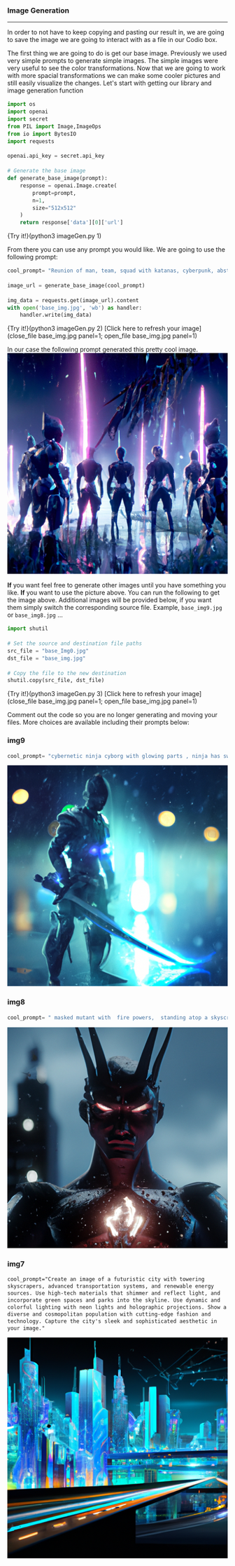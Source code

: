 
### Image Generation
---
In order to not have to keep copying and pasting our result in, we are going to save the image we are going to interact with as a file in our Codio box. 

The first thing we are going to do is get our base image. Previously we used very simple prompts to generate simple images. The simple images were very useful to see the color transformations. Now that we are going to work with more spacial transformations we can make some cooler pictures and still easily visualize the changes. Let's start with getting our library and image generation function

```python
import os
import openai
import secret
from PIL import Image,ImageOps
from io import BytesIO
import requests

openai.api_key = secret.api_key

# Generate the base image
def generate_base_image(prompt):
    response = openai.Image.create(
        prompt=prompt,
        n=1,
        size="512x512"
    )
    return response['data'][0]['url']
```
{Try it!}(python3 imageGen.py 1)

From there you can use any prompt you would like. We are going to use the following prompt:
```python
cool_prompt= "Reunion of man, team, squad with katanas, cyberpunk, abstract, full hd render + 3d octane render +4k UHD + immense detail + dramatic lighting + well lit + black, purple, blue, pink, cerulean, teal, metallic colours, + fine details + octane render + 8k"

image_url = generate_base_image(cool_prompt)

img_data = requests.get(image_url).content
with open('base_img.jpg', 'wb') as handler:
    handler.write(img_data)
```
{Try it!}(python3 imageGen.py 2)
[Click here to refresh your image](close_file base_img.jpg panel=1; open_file base_img.jpg panel=1) 


In our case the following prompt generated this pretty cool image. 
![base_Img](base_Img0.jpg)

**If** you want feel free to generate other images until you have something you like. **If** you want to use the picture above. You can run the following to get the image above. Additional images will be provided below, if you want them simply switch the corresponding source file. Example, `base_img9.jpg` or `base_img8.jpg` ...

```python
import shutil

# Set the source and destination file paths
src_file = "base_Img0.jpg"
dst_file = "base_img.jpg"

# Copy the file to the new destination
shutil.copy(src_file, dst_file)
```
{Try it!}(python3 imageGen.py 3)
[Click here to refresh your image](close_file base_img.jpg panel=1; open_file base_img.jpg panel=1) 

Comment out the code so you are no longer generating and moving your files. More choices are available including their prompts below:

### img9
```python
cool_prompt= "cybernetic ninja cyborg with glowing parts , ninja has sword, impressive, surreal, cinematic lighting, cinematic photoshot, extremely detailed and complex, VFX volume fog around, nighttime, super max, surreal, super detailed, high contrast, Rtx on, Hdr, photography, realistic, dof on, fov on, motion blur, lens flares on, 50mm Prime f/1.8, White balance, Super resolution, Megapixel, ProPhoto RGB, VR, high, epic, Rear half lighting, Lights background, natural lighting, incandescent light, fiber optic, mood lighting, cinema lighting, studio lighting, soft illumination, volumetric, contrast, dark lighting, accent lighting, projection global illumination, Screen space global illumination, Ray tracing global illumination, Red fringing light, 45% cold color grading, Optics, Scattering, Glow, Shadows, hyperrealism, Caustic water, refraction water, exquisite detail, intricately-detailed, ultra-detailed photography, high-sharpness, high reflection, award-winning photograph"
```
![base_img9](base_img9.jpg)

### img8
```python
cool_prompt= " masked mutant with  fire powers,  standing atop a skyscraper during a thunderstorm. body is crackling with electricity, with glowing veins and eyes. cyberpunk, abstract, full hd render + 3d octane render +4k UHD + immense detail + dramatic lighting + well lit + black, purple, blue, pink, cerulean, teal, metallic colours + fine details + octane render + 8k"
```
![base_img8](base_img8.jpg)

### img7
```
cool_prompt="Create an image of a futuristic city with towering skyscrapers, advanced transportation systems, and renewable energy sources. Use high-tech materials that shimmer and reflect light, and incorporate green spaces and parks into the skyline. Use dynamic and colorful lighting with neon lights and holographic projections. Show a diverse and cosmopolitan population with cutting-edge fashion and technology. Capture the city's sleek and sophisticated aesthetic in your image."
```

![base_img7](base_img7.jpg)